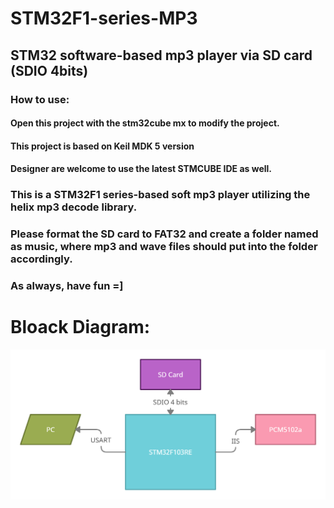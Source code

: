 # STM32F1-series-MP3


## STM32 software-based mp3 player via SD card (SDIO 4bits)


### How to use:
#### Open this project with the stm32cube mx to modify the project.
#### This project is based on Keil MDK 5 version
#### Designer are welcome to use the latest STMCUBE IDE as well.


### This is a STM32F1 series-based soft mp3 player utilizing the helix mp3 decode library.

### Please format the SD card to FAT32 and create a folder named as music, where mp3 and wave files should put into the folder accordingly.

### As always, have fun =]

# Bloack Diagram:
![Alt text](image/block_diagram.png?raw=true "Title")


